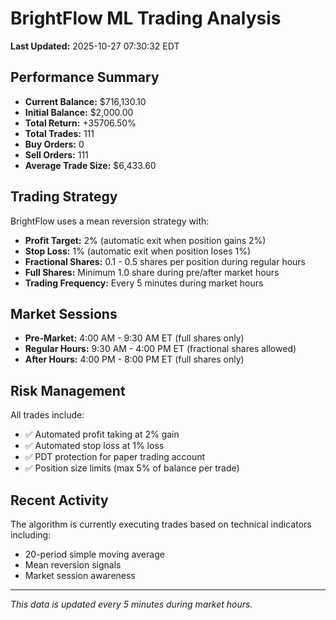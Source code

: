 # BrightFlow ML Trading Analysis

**Last Updated:** 2025-10-27 07:30:32 EDT

## Performance Summary

- **Current Balance:** $716,130.10
- **Initial Balance:** $2,000.00
- **Total Return:** +35706.50%
- **Total Trades:** 111
- **Buy Orders:** 0
- **Sell Orders:** 111
- **Average Trade Size:** $6,433.60

## Trading Strategy

BrightFlow uses a mean reversion strategy with:
- **Profit Target:** 2% (automatic exit when position gains 2%)
- **Stop Loss:** 1% (automatic exit when position loses 1%)
- **Fractional Shares:** 0.1 - 0.5 shares per position during regular hours
- **Full Shares:** Minimum 1.0 share during pre/after market hours
- **Trading Frequency:** Every 5 minutes during market hours

## Market Sessions

- **Pre-Market:** 4:00 AM - 9:30 AM ET (full shares only)
- **Regular Hours:** 9:30 AM - 4:00 PM ET (fractional shares allowed)
- **After Hours:** 4:00 PM - 8:00 PM ET (full shares only)

## Risk Management

All trades include:
- ✅ Automated profit taking at 2% gain
- ✅ Automated stop loss at 1% loss
- ✅ PDT protection for paper trading account
- ✅ Position size limits (max 5% of balance per trade)

## Recent Activity

The algorithm is currently executing trades based on technical indicators including:
- 20-period simple moving average
- Mean reversion signals
- Market session awareness

---

*This data is updated every 5 minutes during market hours.*
